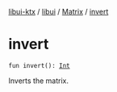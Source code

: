 [libui-ktx](../../index.md) / [libui](../index.md) / [Matrix](index.md) / [invert](./invert.md)

# invert

`fun invert(): `[`Int`](https://kotlinlang.org/api/latest/jvm/stdlib/kotlin/-int/index.html)

Inverts the matrix.

